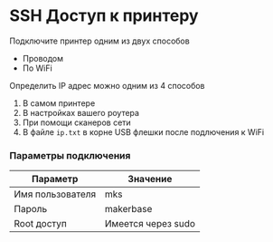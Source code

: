 # SSH Доступ к принтеру

Подключите принтер одним из двух способов

* Проводом
* По WiFi

Определить IP адрес можно одним из 4 способов

1. В самом принтере
2. В настройках вашего роутера
3. При помощи сканеров сети
4. В файле `ip.txt` в корне USB флешки после подлючения к WiFi

### Параметры подключения

| Параметр         | Значение           |
|------------------|--------------------|
| Имя пользователя | mks                |
| Пароль           | makerbase          |
| Root доступ      | Имеется через sudo |

